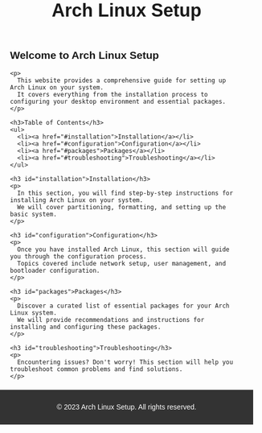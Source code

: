 <!DOCTYPE html>
<html>
<head>
  <title>Arch Linux Setup</title>
  <style>
    /* Add your custom CSS styles here */
    body {
      font-family: Arial, sans-serif;
      margin: 0;
      padding: 0;
    }
    
    header {
      background-color: #333;
      color: #fff;
      padding: 20px;
      text-align: center;
    }
    
    h1 {
      margin: 0;
      font-size: 36px;
    }
    
    main {
      margin: 20px;
    }
    
    p {
      line-height: 1.5;
    }
    
    footer {
      background-color: #333;
      color: #fff;
      padding: 10px;
      text-align: center;
    }
  </style>
</head>
<body>
  <header>
    <h1>Arch Linux Setup</h1>
  </header>
  
  <main>
    <h2>Welcome to Arch Linux Setup</h2>
    
    <p>
      This website provides a comprehensive guide for setting up Arch Linux on your system. 
      It covers everything from the installation process to configuring your desktop environment and essential packages.
    </p>
    
    <h3>Table of Contents</h3>
    <ul>
      <li><a href="#installation">Installation</a></li>
      <li><a href="#configuration">Configuration</a></li>
      <li><a href="#packages">Packages</a></li>
      <li><a href="#troubleshooting">Troubleshooting</a></li>
    </ul>
    
    <h3 id="installation">Installation</h3>
    <p>
      In this section, you will find step-by-step instructions for installing Arch Linux on your system.
      We will cover partitioning, formatting, and setting up the basic system.
    </p>
    
    <h3 id="configuration">Configuration</h3>
    <p>
      Once you have installed Arch Linux, this section will guide you through the configuration process.
      Topics covered include network setup, user management, and bootloader configuration.
    </p>
    
    <h3 id="packages">Packages</h3>
    <p>
      Discover a curated list of essential packages for your Arch Linux system.
      We will provide recommendations and instructions for installing and configuring these packages.
    </p>
    
    <h3 id="troubleshooting">Troubleshooting</h3>
    <p>
      Encountering issues? Don't worry! This section will help you troubleshoot common problems and find solutions.
    </p>
  </main>
  
  <footer>
    <p>&copy; 2023 Arch Linux Setup. All rights reserved.</p>
  </footer>
</body>
</html>
